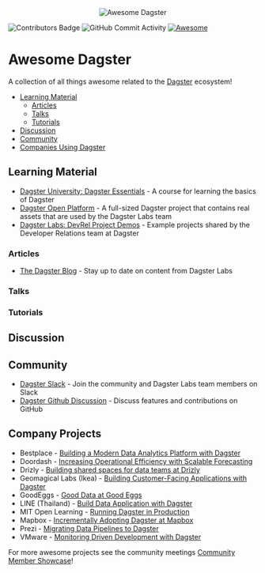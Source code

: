 <div align="center">
    <img alt="Awesome Dagster" src="https://github.com/dagster-io/awesome-dagster/assets/5807118/3e6fa30b-42df-4466-bfd1-a54e95301378">
</div>

![Contributors Badge](https://img.shields.io/github/contributors/dagster-io/awesome-dagster.svg)
![GitHub Commit Activity](https://img.shields.io/github/commit-activity/m/dagster-io/awesome-dagster)
[![Awesome](https://awesome.re/badge.svg)](https://awesome.re)

# Awesome Dagster

A collection of all things awesome related to the [Dagster](https://dagster.io) ecosystem!

- [Learning Material](#learning-material)
    - [Articles](#articles)
    - [Talks](#talks)
    - [Tutorials](#tutorials)
- [Discussion](#discussion)
- [Community](#community)
- [Companies Using Dagster](#company-projects)

## Learning Material

- [Dagster University: Dagster Essentials](https://courses.dagster.io/courses/dagster-essentials) - A course for learning the basics of Dagster
- [Dagster Open Platform](https://github.com/dagster-io/dagster-open-platform) - A full-sized Dagster project that contains real assets that are used by the Dagster Labs team
- [Dagster Labs: DevRel Project Demos](https://github.com/dagster-io/devrel-project-demos) - Example projects shared by the Developer Relations team at Dagster

### Articles

- [The Dagster Blog](https://dagster.io/blog) - Stay up to date on content from Dagster Labs

### Talks

### Tutorials

## Discussion


## Community

- [Dagster Slack](https://dagster.io/slack) - Join the community and Dagster Labs team members on Slack
- [Dagster Github Discussion](https://github.com/dagster-io/dagster/discussions) - Discuss features and contributions on GitHub

## Company Projects

- Bestplace - [Building a Modern Data Analytics Platform with Dagster](https://youtu.be/9WKtBFg2bUo)
- Doordash - [Increasing Operational Efficiency with Scalable Forecasting](https://doordash.engineering/2021/08/31/increasing-operational-efficiency-with-scalable-forecasting/)
- Drizly - [Building shared spaces for data teams at Drizly](https://dagster.io/blog/shared-spaces-at-drizly)
- Geomagical Labs (Ikea) - [Building Customer-Facing Applications with Dagster](https://youtu.be/1buRROJ3m2s)
- GoodEggs - [Good Data at Good Eggs](https://dagster.io/blog/good-eggs-0)
- LINE (Thailand) - [Build Data Application with Dagster](https://www.youtube.com/watch?v=Te-7u5Xgheo)
- MIT Open Learning - [Running Dagster in Production](https://youtu.be/5wS7BpjtRlI)
- Mapbox - [Incrementally Adopting Dagster at Mapbox](https://dagster.io/blog/incremental-adoption-mapbox)
- Prezi - [Migrating Data Pipelines to Dagster](https://youtu.be/-zv-wvbJXUM)
- VMware - [Monitoring Driven Development with Dagster](https://youtu.be/fYJBN6MAtbE?t=368)

For more awesome projects see the community meetings [Community Member Showcase](https://www.youtube.com/playlist?list=PLJPgfrjmzQFMhSPjcbQir3LBZ7aiOpa1m)!
